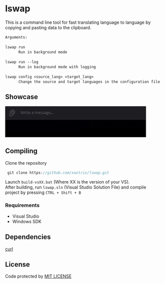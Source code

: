 # lswap
This is a command line tool for fast translating language to language by copying and pasting data to the clipboard.
```
Arguments:

lswap run
      Run in background mode

lswap run --log
      Run in background mode with logging

lswap config <source_lang> <target_lang>
      Change the source and target languages in the configuration file
```
## Showcase
![Showcase](https://github.com/xastrix/lswap/blob/master/media/showcase.gif)
## Compiling
Clone the repository
```c
 git clone https://github.com/xastrix/lswap.git
```
Launch ```build-vsXX.bat``` (Where XX is the version of your VS).  
After building, run ```lswap.sln``` (Visual Studio Solution File) and compile project by pressing ```CTRL + Shift + B```
### Requirements
* Visual Studio
* Windows SDK
## Dependencies
[curl](https://github.com/curl/curl)  
## License
Code protected by [MIT LICENSE](https://github.com/xastrix/lswap/blob/master/LICENSE)
